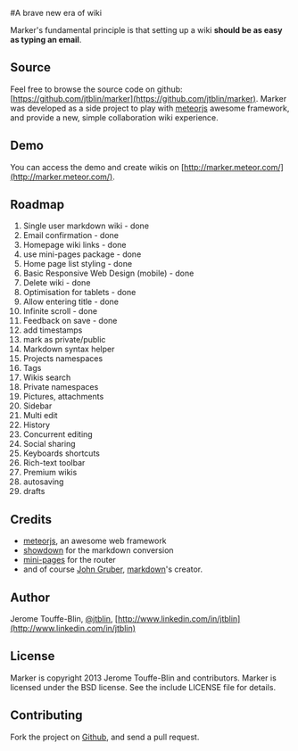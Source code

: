 #A brave new era of wiki

Marker's fundamental principle is that setting up a wiki **should be as easy as typing an email**.

## Source

Feel free to browse the source code on github: [https://github.com/jtblin/marker](https://github.com/jtblin/marker). Marker was developed as a side project to play with [meteorjs](https://github.com/meteor/meteor) awesome framework, and provide a new, simple collaboration wiki experience.

## Demo

You can access the demo and create wikis on [http://marker.meteor.com/](http://marker.meteor.com/).

## Roadmap

1. Single user markdown wiki - done
2. Email confirmation - done
2. Homepage wiki links - done
3. use mini-pages package - done
3. Home page list styling - done
3. Basic Responsive Web Design (mobile) - done
3. Delete wiki - done
3. Optimisation for tablets - done
3. Allow entering title - done
3. Infinite scroll - done
3. Feedback on save - done
3. add timestamps
3. mark as private/public
3. Markdown syntax helper
3. Projects namespaces
3. Tags
3. Wikis search
4. Private namespaces
4. Pictures, attachments
4. Sidebar
4. Multi edit
4. History
5. Concurrent editing
5. Social sharing
6. Keyboards shortcuts
7. Rich-text toolbar
6. Premium wikis
8. autosaving
8. drafts

## Credits
- [meteorjs](https://github.com/meteor/meteor), an awesome web framework
- [showdown](https://github.com/coreyti/showdown) for the markdown conversion
- [mini-pages](https://github.com/cmather/meteor-mini-pages) for the router
- and of course [John Gruber](http://daringfireball.net/), [markdown](http://daringfireball.net/projects/markdown/)'s creator.

## Author

Jerome Touffe-Blin, [@jtblin](https://twitter.com/jtblin), [http://www.linkedin.com/in/jtblin](http://www.linkedin.com/in/jtblin)

## License

Marker is copyright 2013 Jerome Touffe-Blin and contributors. Marker is licensed under the BSD license. See the include LICENSE file for details.

## Contributing

Fork the project on [Github](https://github.com/jtblin/marker.git), and send a pull request.